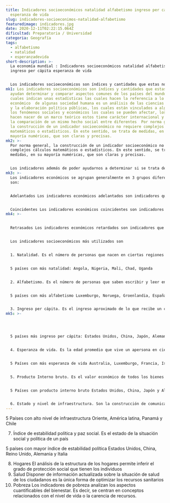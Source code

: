 ```yaml
---
title: Indicadores socioeconómicos natalidad alfabetismo ingreso per cápita
  esperanza de vida
slug: indicadores-socioeconimos-natalidad-alfabetismo
featuredimage: indicadores.jpg
date: 2020-12-11T02:22:15.064Z
dificultad: Preparatoria / Universidad
categoria: Geografía
tags:
  - alfabetismo
  - natalidad
  - esperanzadevida
short-description: >-
  La economía mundial : Indicadores socioeconómicos natalidad alfabetismo
  ingreso per cápita esperanza de vida


  Los indicadores socioeconómicos son índices y cantidades que estas nos ayudan determinar y comparar aspectos comunes de los países del mundo
mk1: Los indicadores socioeconómicos son índices y cantidades que estas nos
  ayudan determinar y comparar aspectos comunes de los países del mundo, la
  cuales indican unas estadísticas las cuales hacen la referencia a lo social y
  económico  de algunas sociedad humana es un análisis de las ciencias sociales
  y la elaboración política públicas, los cuales están vinculados a algunos de
  los fenómenos sociales y económicos los cuales se pueden afectar, los cuales
  hacen nacer de un marco teórico estos tiene carácter internacional y permiten
  la comparación de un mismo hecho social entre diferentes  Por norma general,
  la construcción de un indicador socioeconómico no requiere complejos cálculos
  matemáticos o estadísticos. En este sentido, se trata de medidas, en su
  mayoría numéricas, que son claras y precisas.
mk2: >-
  Por norma general, la construcción de un indicador socioeconómico no requiere
  complejos cálculos matemáticos o estadísticos. En este sentido, se trata de
  medidas, en su mayoría numéricas, que son claras y precisas.


  Los indicadores además de poder ayudarnos a determinar si se trata de un país desarrollado o no, nos ayudan a comparar otros aspectos con países desarrollados
mk3: >-
  Los indicadores económicos se agrupan generalmente en 3 grupos diferente y
  son:


  Adelantados Los indicadores económicos adelantados son indicadores que generalmente realizan un cambio de tendencia anticipándose al ciclo económico.


  Coincidentes Los indicadores económicos coincidentes son indicadores que generalmente realizan un cambio de tendencia aproximadamente al mismo tiempo que la economía realiza un cambio en el ciclo económico.
mk4: >-
  

  Retrasados Los indicadores económicos retardados son indicadores que generalmente realizan un cambio de tendencia después de que la economía ya haya realizado un cambio de tendencia en el ciclo económico.


  Los indicadores socioeconómicos más utilizados son 


  1. Natalidad. Es el número de personas que nacen en ciertas regiones o país en relación con el total de la población  


  5 países con más natalidad: Angola, Nigeria, Mali, Chad, Uganda 


  2. Alfabetismo. Es el número de personas que saben escribir y leer en comparación total de la población


  5 países con más alfabetismo Luxemburgo, Noruega, Groenlandia, España y Letonia.


  3. Ingreso per cápita. Es el ingreso aproximado de lo que recibe un ciudadano en un país se calcula dividiendo el PIB/población total
mk5: >-
  



  5 países más ingreso per cápita: Estados Unidos, China, Japón, Alemania, Reino Unida  


  4. Esperanza de vida. Es la edad promedio que vive un apersona en cierto país


  5 Países con más esperanza de vida Australia, Luxemburgo, Francia, Israel y Italia  


  5. Producto Interno bruto. Es el valor económico de todos los bienes y servicios que puede producir un país entero   


  5 Países con producto interno bruto Estados Unidos, China, Japón y Alemania 


  6. Estado y nivel de infraestructura. Son la construcción de comunicación y transporte con los que cuenta un país
---
```



5 Países con alto nivel de infraestructura Oriente, América latina, Panamá y Chile 

7. Índice de estabilidad política y paz social. Es el estado de la situación social y política de un país 

5 países con mayor índice de estabilidad política Estados Unidos, China, Reino Unido, Alemania y Italia 

8. Hogares El análisis de la estructura de los hogares permite inferir el grado de protección social que tienen los individuos
9. Salud Disponer de información actualizada sobre la situación de salud de los ciudadanos es la única forma de optimizar los recursos sanitarios
10. Pobreza Los indicadores de pobreza analizan los aspectos cuantificables del bienestar. Es decir, se centran en conceptos relacionados con el nivel de vida o la carencia de recursos.
